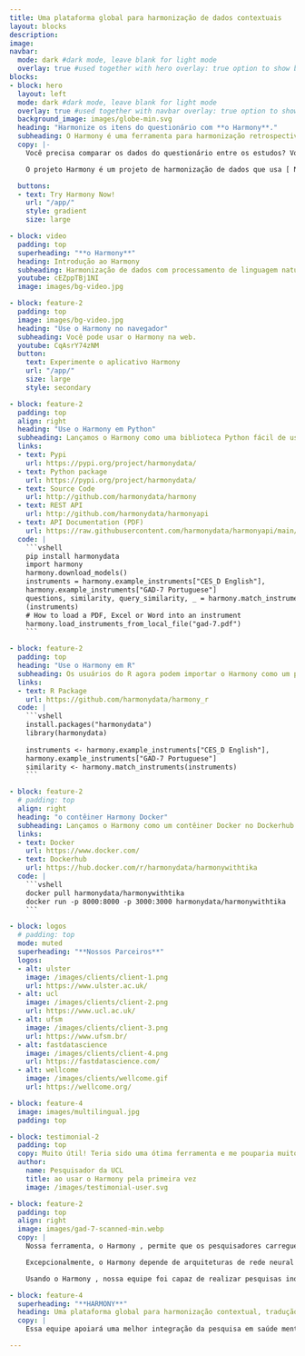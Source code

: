 ```yaml
---
title: Uma plataforma global para harmonização de dados contextuais
layout: blocks
description: 
image: 
navbar:
  mode: dark #dark mode, leave blank for light mode
  overlay: true #used together with hero overlay: true option to show background image behind the navbar
blocks:
- block: hero
  layout: left
  mode: dark #dark mode, leave blank for light mode
  overlay: true #used together with navbar overlay: true option to show background image behind the navbar
  background_image: images/globe-min.svg
  heading: "Harmonize os itens do questionário com **o Harmony**."
  subheading: O Harmony é uma ferramenta para harmonização retrospectiva dos itens do questionário.
  copy: |-
    Você precisa comparar os dados do questionário entre os estudos? Você quer encontrar a melhor correspondência para um conjunto de itens? Existem versões diferentes do mesmo questionário flutuando e você quer ter certeza de quão compatíveis elas são? Os questionários estão escritos em idiomas diferentes que você gostaria de comparar?

    O projeto Harmony é um projeto de harmonização de dados que usa [ Natural Language Processing ](/guide-natural-language-processing-nlp/) para ajudar os pesquisadores a fazer melhor uso dos dados existentes de diferentes estudos, apoiando-os com a harmonização de várias medidas e itens usados em diferentes estudos. o Harmony é um projeto de colaboração entre [ Ulster University ](https://ulster.ac.uk/) , [ University College London ](https://ucl.ac.uk/) , a [ Universidade Federal de Santa Maria ](https://www.ufsm.br/) e [ Fast Data Science ](http://fastdatascience.com/) .

  buttons:
  - text: Try Harmony Now!
    url: "/app/"
    style: gradient
    size: large

- block: video
  padding: top
  superheading: "**o Harmony**"
  heading: Introdução ao Harmony
  subheading: Harmonização de dados com processamento de linguagem natural
  youtube: cEZppTBj1NI
  image: images/bg-video.jpg

- block: feature-2
  padding: top
  image: images/bg-video.jpg
  heading: "Use o Harmony no navegador"
  subheading: Você pode usar o Harmony na web.
  youtube: CqAsrY74zNM
  button:
    text: Experimente o aplicativo Harmony
    url: "/app/"
    size: large
    style: secondary

- block: feature-2
  padding: top
  align: right 
  heading: "Use o Harmony em Python"
  subheading: Lançamos o Harmony como uma biblioteca Python fácil de usar no Pypi.
  links: 
  - text: Pypi
    url: https://pypi.org/project/harmonydata/
  - text: Python package
    url: https://pypi.org/project/harmonydata/
  - text: Source Code
    url: http://github.com/harmonydata/harmony
  - text: REST API
    url: http://github.com/harmonydata/harmonyapi
  - text: API Documentation (PDF)
    url: https://raw.githubusercontent.com/harmonydata/harmonyapi/main/docs/API_reference.pdf
  code: |
    ```vshell
    pip install harmonydata
    import harmony
    harmony.download_models()
    instruments = harmony.example_instruments["CES_D English"], 
    harmony.example_instruments["GAD-7 Portuguese"]
    questions, similarity, query_similarity, _ = harmony.match_instruments
    (instruments) 
    # How to load a PDF, Excel or Word into an instrument
    harmony.load_instruments_from_local_file("gad-7.pdf")
    ```

- block: feature-2
  padding: top
  heading: "Use o Harmony em R"
  subheading: Os usuários do R agora podem importar o Harmony como um pacote do R.
  links: 
  - text: R Package
    url: https://github.com/harmonydata/harmony_r
  code: |
    ```vshell
    install.packages("harmonydata")
    library(harmonydata)
                
    instruments <- harmony.example_instruments["CES_D English"],
    harmony.example_instruments["GAD-7 Portuguese"]
    similarity <- harmony.match_instruments(instruments) 
    ```

- block: feature-2
  # padding: top
  align: right 
  heading: "o contêiner Harmony Docker"
  subheading: Lançamos o Harmony como um contêiner Docker no Dockerhub.
  links: 
  - text: Docker
    url: https://www.docker.com/
  - text: Dockerhub
    url: https://hub.docker.com/r/harmonydata/harmonywithtika
  code: |
    ```vshell
    docker pull harmonydata/harmonywithtika
    docker run -p 8000:8000 -p 3000:3000 harmonydata/harmonywithtika
    ```

- block: logos
  # padding: top
  mode: muted
  superheading: "**Nossos Parceiros**"
  logos:
  - alt: ulster
    image: /images/clients/client-1.png
    url: https://www.ulster.ac.uk/
  - alt: ucl
    image: /images/clients/client-2.png
    url: https://www.ucl.ac.uk/
  - alt: ufsm
    image: /images/clients/client-3.png
    url: https://www.ufsm.br/
  - alt: fastdatascience
    image: /images/clients/client-4.png
    url: https://fastdatascience.com/
  - alt: wellcome
    image: /images/clients/wellcome.gif
    url: https://wellcome.org/

- block: feature-4
  image: images/multilingual.jpg
  padding: top

- block: testimonial-2
  padding: top
  copy: Muito útil! Teria sido uma ótima ferramenta e me pouparia muito tempo quando estava tentando validar externamente meu modelo de previsão de risco em duas coortes.
  author:
    name: Pesquisador da UCL
    title: ao usar o Harmony pela primeira vez
    image: /images/testimonial-user.svg

- block: feature-2
  padding: top
  align: right
  image: images/gad-7-scanned-min.webp
  copy: |
    Nossa ferramenta, o Harmony , permite que os pesquisadores carreguem um conjunto de questionários de saúde mental em formato PDF ou Excel, como o questionário de ansiedade GAD-7. Ele identifica quais perguntas entre os questionários são idênticas, semelhantes em significado ou antônimas umas das outras e gera um gráfico de rede. Isso permite que os pesquisadores harmonizem os conjuntos de dados.

    Excepcionalmente, o Harmony depende de arquiteturas de rede neural Transformer e não depende de uma abordagem de dicionário ou lista de palavras. Isso permite suporte multilíngue (inglês e português são nossos idiomas de foco) e o Harmony é capaz de mapear corretamente o GAD-7 usado no Reino Unido para o GAD-7 usado no Brasil, apesar do questionário brasileiro estar em português do Brasil.

    Usando o Harmony , nossa equipe foi capaz de realizar pesquisas inovadoras sobre isolamento social e ansiedade com a PNL, fornecendo uma medida quantitativa da equivalência dos diferentes conjuntos de dados de saúde mental.

- block: feature-4
  superheading: "**HARMONY**"
  heading: Uma plataforma global para harmonização contextual, tradução e cooperação em pesquisa em saúde mental
  copy: |
    Essa equipe apoiará uma melhor integração da pesquisa em saúde mental por meio de uma ferramenta de harmonização de processamento de linguagem natural (o Harmony ), permitindo que os pesquisadores comparem dados de estudos existentes para investigar os ingredientes ativos da saúde mental. Liderada pelo Dr. Eoin McElroy, da Ulster University, e pela Dra. Bettina Moltrecht, da University College London, a equipe desenvolverá e demonstrará o Harmony para responder a questões de pesquisa sobre a conexão humana e sua influência no desenvolvimento de depressão e ansiedade em jovens.

---
```


  

  

